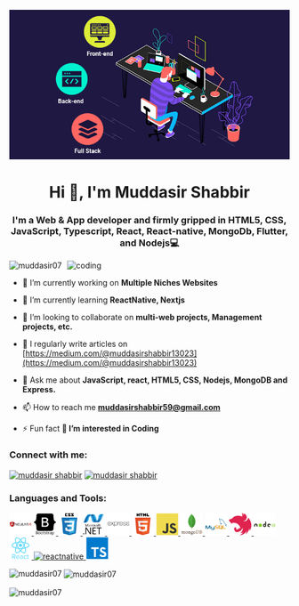 ![logo](https://github.com/muddasir07/muddasir07/blob/main/full%20stack.gif)
<h1 align="center">Hi 👋, I'm Muddasir Shabbir</h1>
<h3 align="center">I'm a Web & App developer and firmly gripped in HTML5, CSS, JavaScript, Typescript, React, React-native, MongoDb, Flutter, and Nodejs💻 </h3>

<img align="right" alt="coding" width="400" src="https://camo.githubusercontent.com/40165a147c3dcea0fa1db780bb533fc5f98546ccfb9d5d05ddb2f429277f5348/68747470733a2f2f616e616c7974696373696e6469616d61672e636f6d2f77702d636f6e74656e742f75706c6f6164732f323031382f31322f646576656c6f7065722d6472696262626c652e676966">

<p align="left"> <img src="https://komarev.com/ghpvc/?username=muddasir07&label=Profile%20views&color=0e75b6&style=flat" alt="muddasir07" /> </p>

- 🔭 I’m currently working on **Multiple Niches Websites**

- 🌱 I’m currently learning **ReactNative, Nextjs**

- 👯 I’m looking to collaborate on **multi-web projects, Management projects, etc.**

- 📝 I regularly write articles on [https://medium.com/@muddasirshabbir13023](https://medium.com/@muddasirshabbir13023)

- 💬 Ask me about **JavaScript, react, HTML5, CSS, Nodejs, MongoDB and Express.**

- 📫 How to reach me **muddasirshabbir59@gmail.com**

- ⚡ Fun fact **👀 I’m interested in Coding**

<h3 align="left">Connect with me:</h3>
<p align="left">
<a href="https://twitter.com/muddasir shabbir" target="blank"><img align="center" src="https://raw.githubusercontent.com/rahuldkjain/github-profile-readme-generator/master/src/images/icons/Social/twitter.svg" alt="muddasir shabbir" height="30" width="40" /></a>
<a href="https://linkedin.com/in/muddasir shabbir" target="blank"><img align="center" src="https://raw.githubusercontent.com/rahuldkjain/github-profile-readme-generator/master/src/images/icons/Social/linked-in-alt.svg" alt="muddasir shabbir" height="30" width="40" /></a>
</p>

<h3 align="left">Languages and Tools:</h3>
<p align="left"> <a href="https://angular.io" target="_blank" rel="noreferrer"> <img src="https://raw.githubusercontent.com/devicons/devicon/master/icons/angularjs/angularjs-original-wordmark.svg" alt="angularjs" width="40" height="40"/> </a> <a href="https://getbootstrap.com" target="_blank" rel="noreferrer"> <img src="https://raw.githubusercontent.com/devicons/devicon/master/icons/bootstrap/bootstrap-plain-wordmark.svg" alt="bootstrap" width="40" height="40"/> </a> <a href="https://www.w3schools.com/css/" target="_blank" rel="noreferrer"> <img src="https://raw.githubusercontent.com/devicons/devicon/master/icons/css3/css3-original-wordmark.svg" alt="css3" width="40" height="40"/> </a> <a href="https://dotnet.microsoft.com/" target="_blank" rel="noreferrer"> <img src="https://raw.githubusercontent.com/devicons/devicon/master/icons/dot-net/dot-net-original-wordmark.svg" alt="dotnet" width="40" height="40"/> </a> <a href="https://expressjs.com" target="_blank" rel="noreferrer"> <img src="https://raw.githubusercontent.com/devicons/devicon/master/icons/express/express-original-wordmark.svg" alt="express" width="40" height="40"/> </a> <a href="https://www.w3.org/html/" target="_blank" rel="noreferrer"> <img src="https://raw.githubusercontent.com/devicons/devicon/master/icons/html5/html5-original-wordmark.svg" alt="html5" width="40" height="40"/> </a> <a href="https://developer.mozilla.org/en-US/docs/Web/JavaScript" target="_blank" rel="noreferrer"> <img src="https://raw.githubusercontent.com/devicons/devicon/master/icons/javascript/javascript-original.svg" alt="javascript" width="40" height="40"/> </a> <a href="https://www.mongodb.com/" target="_blank" rel="noreferrer"> <img src="https://raw.githubusercontent.com/devicons/devicon/master/icons/mongodb/mongodb-original-wordmark.svg" alt="mongodb" width="40" height="40"/> </a> <a href="https://www.mysql.com/" target="_blank" rel="noreferrer"> <img src="https://raw.githubusercontent.com/devicons/devicon/master/icons/mysql/mysql-original-wordmark.svg" alt="mysql" width="40" height="40"/> </a> <a href="https://nestjs.com/" target="_blank" rel="noreferrer"> <img src="https://raw.githubusercontent.com/devicons/devicon/master/icons/nestjs/nestjs-plain.svg" alt="nestjs" width="40" height="40"/> </a> <a href="https://nodejs.org" target="_blank" rel="noreferrer"> <img src="https://raw.githubusercontent.com/devicons/devicon/master/icons/nodejs/nodejs-original-wordmark.svg" alt="nodejs" width="40" height="40"/> </a> <a href="https://reactjs.org/" target="_blank" rel="noreferrer"> <img src="https://raw.githubusercontent.com/devicons/devicon/master/icons/react/react-original-wordmark.svg" alt="react" width="40" height="40"/> </a> <a href="https://reactnative.dev/" target="_blank" rel="noreferrer"> <img src="https://reactnative.dev/img/header_logo.svg" alt="reactnative" width="40" height="40"/> </a> <a href="https://www.typescriptlang.org/" target="_blank" rel="noreferrer"> <img src="https://raw.githubusercontent.com/devicons/devicon/master/icons/typescript/typescript-original.svg" alt="typescript" width="40" height="40"/> </a> </p>

<p><img align="left" src="https://github-readme-stats.vercel.app/api/top-langs?username=muddasir07&show_icons=true&locale=en&layout=compact" alt="muddasir07" /></p>

<p>&nbsp;<img align="center" src="https://github-readme-stats.vercel.app/api?username=muddasir07&show_icons=true&locale=en" alt="muddasir07" /></p>

<p><img align="center" src="https://github-readme-streak-stats.herokuapp.com/?user=muddasir07&" alt="muddasir07" /></p>
